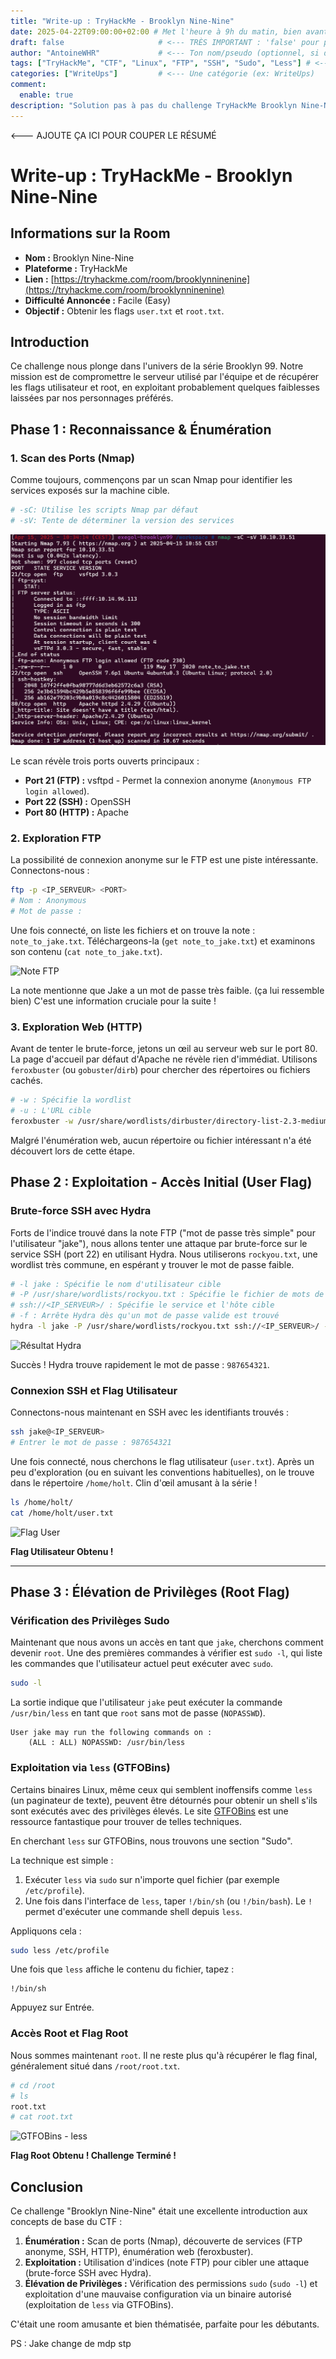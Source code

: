 ```yaml
---
title: "Write-up : TryHackMe - Brooklyn Nine-Nine"
date: 2025-04-22T09:00:00+02:00 # Met l'heure à 9h du matin, bien avant 23h50
draft: false                     # <--- TRÈS IMPORTANT : 'false' pour publier
author: "AntoineWHR"             # <--- Ton nom/pseudo (optionnel, si défini globalement)
tags: ["TryHackMe", "CTF", "Linux", "FTP", "SSH", "Sudo", "Less"] # <--- Des tags pertinents
categories: ["WriteUps"]         # <--- Une catégorie (ex: WriteUps)
comment:
  enable: true
description: "Solution pas à pas du challenge TryHackMe Brooklyn Nine-Nine, de la reconnaissance à l'accès root." # <--- Description courte
---
```


<!--more-->  <--- AJOUTE ÇA ICI POUR COUPER LE RÉSUMÉ

# **Write-up : TryHackMe - Brooklyn Nine-Nine**

## **Informations sur la Room**

*   **Nom :** Brooklyn Nine-Nine
*   **Plateforme :** TryHackMe
*   **Lien :** [https://tryhackme.com/room/brooklynninenine](https://tryhackme.com/room/brooklynninenine) 
*   **Difficulté Annoncée :** Facile (Easy)
*   **Objectif :** Obtenir les flags `user.txt` et `root.txt`.

## **Introduction**

Ce challenge nous plonge dans l'univers de la série Brooklyn 99. Notre mission est de compromettre le serveur utilisé par l'équipe et de récupérer les flags utilisateur et root, en exploitant probablement quelques faiblesses laissées par nos personnages préférés.

## **Phase 1 : Reconnaissance & Énumération**

### **1. Scan des Ports (Nmap)**

Comme toujours, commençons par un scan Nmap pour identifier les services exposés sur la machine cible.

```bash
# -sC: Utilise les scripts Nmap par défaut
# -sV: Tente de déterminer la version des services
```

![Résultats Nmap](/static/images/nmap1.png)

Le scan révèle trois ports ouverts principaux :

*   **Port 21 (FTP) :** vsftpd - Permet la connexion anonyme (`Anonymous FTP login allowed`).
*   **Port 22 (SSH) :** OpenSSH 
*   **Port 80 (HTTP) :** Apache 

### **2. Exploration FTP**

La possibilité de connexion anonyme sur le FTP est une piste intéressante. Connectons-nous :

```bash
ftp -p <IP_SERVEUR> <PORT>
# Nom : Anonymous
# Mot de passe : 
```

Une fois connecté, on liste les fichiers et on trouve la note : `note_to_jake.txt`. Téléchargeons-la (`get note_to_jake.txt`) et examinons son contenu (`cat note_to_jake.txt`).

![Note FTP](/images/ftp2.png)

La note mentionne que Jake a un mot de passe très faible. (ça lui ressemble bien) 
C'est une information cruciale pour la suite !

### **3. Exploration Web (HTTP)**

Avant de tenter le brute-force, jetons un œil au serveur web sur le port 80. La page d'accueil par défaut d'Apache ne révèle rien d'immédiat. Utilisons `feroxbuster` (ou `gobuster`/`dirb`) pour chercher des répertoires ou fichiers cachés.

```bash
# -w : Spécifie la wordlist
# -u : L'URL cible
feroxbuster -w /usr/share/wordlists/dirbuster/directory-list-2.3-medium.txt -u http://<IP_SERVEUR>/
```

Malgré l'énumération web, aucun répertoire ou fichier intéressant n'a été découvert lors de cette étape.

## **Phase 2 : Exploitation - Accès Initial (User Flag)**

### **Brute-force SSH avec Hydra**

Forts de l'indice trouvé dans la note FTP ("mot de passe très simple" pour l'utilisateur "jake"), nous allons tenter une attaque par brute-force sur le service SSH (port 22) en utilisant Hydra. Nous utiliserons `rockyou.txt`, une wordlist très commune, en espérant y trouver le mot de passe faible.

```bash
# -l jake : Spécifie le nom d'utilisateur cible
# -P /usr/share/wordlists/rockyou.txt : Spécifie le fichier de mots de passe
# ssh://<IP_SERVEUR>/ : Spécifie le service et l'hôte cible
# -f : Arrête Hydra dès qu'un mot de passe valide est trouvé
hydra -l jake -P /usr/share/wordlists/rockyou.txt ssh://<IP_SERVEUR>/ -f 
```

![Résultat Hydra](/images/hydra3.png)

Succès ! Hydra trouve rapidement le mot de passe : `987654321`.

### **Connexion SSH et Flag Utilisateur**

Connectons-nous maintenant en SSH avec les identifiants trouvés :

```bash
ssh jake@<IP_SERVEUR>
# Entrer le mot de passe : 987654321
```

Une fois connecté, nous cherchons le flag utilisateur (`user.txt`). Après un peu d'exploration (ou en suivant les conventions habituelles), on le trouve dans le répertoire `/home/holt`. Clin d'œil amusant à la série !

```bash
ls /home/holt/
cat /home/holt/user.txt
```

![Flag User](/images/ssh4.png)


**Flag Utilisateur Obtenu !**

---

## **Phase 3 : Élévation de Privilèges (Root Flag)**

### **Vérification des Privilèges Sudo**

Maintenant que nous avons un accès en tant que `jake`, cherchons comment devenir `root`. Une des premières commandes à vérifier est `sudo -l`, qui liste les commandes que l'utilisateur actuel peut exécuter avec `sudo`.

```bash
sudo -l
```


La sortie indique que l'utilisateur `jake` peut exécuter la commande `/usr/bin/less` en tant que `root` sans mot de passe (`NOPASSWD`).

```
User jake may run the following commands on :
    (ALL : ALL) NOPASSWD: /usr/bin/less
```

### **Exploitation via `less` (GTFOBins)**

Certains binaires Linux, même ceux qui semblent inoffensifs comme `less` (un paginateur de texte), peuvent être détournés pour obtenir un shell s'ils sont exécutés avec des privilèges élevés. Le site [GTFOBins](https://gtfobins.github.io/) est une ressource fantastique pour trouver de telles techniques.

En cherchant `less` sur GTFOBins, nous trouvons une section "Sudo".


La technique est simple :
1.  Exécuter `less` via `sudo` sur n'importe quel fichier (par exemple `/etc/profile`).
2.  Une fois dans l'interface de `less`, taper `!/bin/sh` (ou `!/bin/bash`). Le `!` permet d'exécuter une commande shell depuis `less`.

Appliquons cela :

```bash
sudo less /etc/profile
```

Une fois que `less` affiche le contenu du fichier, tapez :

```
!/bin/sh
```

Appuyez sur Entrée.

### **Accès Root et Flag Root**

Nous sommes maintenant `root`. Il ne reste plus qu'à récupérer le flag final, généralement situé dans `/root/root.txt`.

```bash
# cd /root
# ls
root.txt
# cat root.txt
```

![GTFOBins - less](/images/root5.png) 

**Flag Root Obtenu ! Challenge Terminé !**

## **Conclusion**

Ce challenge "Brooklyn Nine-Nine" était une excellente introduction aux concepts de base du CTF :

1.  **Énumération :** Scan de ports (Nmap), découverte de services (FTP anonyme, SSH, HTTP), énumération web (feroxbuster).
2.  **Exploitation :** Utilisation d'indices (note FTP) pour cibler une attaque (brute-force SSH avec Hydra).
3.  **Élévation de Privilèges :** Vérification des permissions `sudo` (`sudo -l`) et exploitation d'une mauvaise configuration via un binaire autorisé (exploitation de `less` via GTFOBins).

C'était une room amusante et bien thématisée, parfaite pour les débutants.

PS : Jake change de mdp stp
